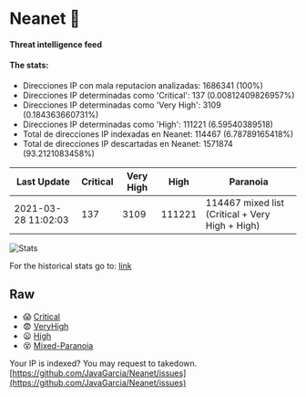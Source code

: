 # Neanet :hocho:
#### Threat intelligence feed
#### The stats:

- Direcciones IP con mala reputacion analizadas: 1686341 (100%)
- Direcciones IP determinadas como 'Critical':  137 (0.00812409826957%)
- Direcciones IP determinadas como 'Very High':  3109 (0.184363660731%)
- Direcciones IP determinadas como 'High':  111221 (6.59540389518)
- Total de direcciones IP indexadas en Neanet:  114467 (6.78789165418%)
- Total de direcciones IP descartadas en Neanet:  1571874 (93.2121083458%)

| Last Update | Critical | Very High | High | Paranoia |
| --- | --- | --- | --- | --- |
| 2021-03-28 11:02:03 | 137 | 3109 | 111221 | 114467 mixed list (Critical + Very High + High)|

![Stats](https://docs.google.com/spreadsheets/d/e/2PACX-1vSnaNMIXVabIpDJjufMlzH7poXnshF3mgd8Is1g9ytUEzVsP5my4Trn8f-xkoLLQ38xpL3HtmUexLo6/pubchart?oid=501124687&format=image)

For the historical stats go to: [link](/stats.csv)
## Raw
- :scream: [Critical](https://raw.githubusercontent.com/JavaGarcia/Neanet/master/blacklists/neanet_critical.txt)
- :fearful: [VeryHigh](https://raw.githubusercontent.com/JavaGarcia/Neanet/master/blacklists/neanet_veryHigh.txtt)
- :frowning: [High](https://raw.githubusercontent.com/JavaGarcia/Neanet/master/blacklists/neanet_high.txt)
- :dizzy_face: [Mixed-Paranoia](https://raw.githubusercontent.com/JavaGarcia/Neanet/master/blacklists/neanet_all.txt)


Your IP is indexed? You may request to takedown. [https://github.com/JavaGarcia/Neanet/issues](https://github.com/JavaGarcia/Neanet/issues)






























































































































































































































































































































































































































































































































































































































































































































































































































































































































































































































































































































































































































































































































































































































































































































































































































































































































































































































































































































































































































































































































































































































































































































































































































































































































































































































































































































































































































































































































































































































































































































































































































































































































































































































































































































































































































































































































































































































































































































































































































































































































































































































































































































































































































































































































































































































































































































































































































































































































































































































































































































































































































































































































































































